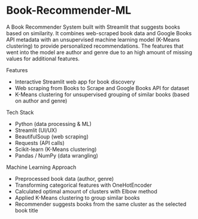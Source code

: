 # Book-Recommender-ML

A Book Recommender System built with Streamlit that suggests books based on similarity. It combines web-scraped book data and Google Books API metadata with an unsupervised machine learning model (K-Means clustering) to provide personalized recommendations. The features that went into the model are author and genre due to an high amount of missing values for additional features.

Features

- Interactive Streamlit web app for book discovery
- Web scraping from Books to Scrape and Google Books API for dataset
- K-Means clustering for unsupervised grouping of similar books (based on author and genre)

Tech Stack

- Python (data processing & ML)
- Streamlit (UI/UX)
- BeautifulSoup (web scraping)
- Requests (API calls)
- Scikit-learn (K-Means clustering)
- Pandas / NumPy (data wrangling)

Machine Learning Approach

- Preprocessed book data (author, genre)
- Transforming categorical features with OneHotEncoder
- Calculated optimal amount of clusters with Elbow method
- Applied K-Means clustering to group similar books
- Recommender suggests books from the same cluster as the selected book title






